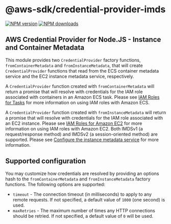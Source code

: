 # @aws-sdk/credential-provider-imds

[![NPM version](https://img.shields.io/npm/v/@aws-sdk/credential-provider-imds/latest.svg)](https://www.npmjs.com/package/@aws-sdk/credential-provider-imds)
[![NPM downloads](https://img.shields.io/npm/dm/@aws-sdk/credential-provider-imds.svg)](https://www.npmjs.com/package/@aws-sdk/credential-provider-imds)

## AWS Credential Provider for Node.JS - Instance and Container Metadata

This module provides two `CredentialProvider` factory functions,
`fromContainerMetadata` and `fromInstanceMetadata`, that will create
`CredentialProvider` functions that read from the ECS container metadata service
and the EC2 instance metadata service, respectively.

A `CredentialProvider` function created with `fromContainerMetadata` will return
a promise that will resolve with credentials for the IAM role associated with
containers in an Amazon ECS task. Please see [IAM Roles for Tasks](http://docs.aws.amazon.com/AmazonECS/latest/developerguide/task-iam-roles.html)
for more information on using IAM roles with Amazon ECS.

A `CredentialProvider` function created with `fromInstanceMetadata` will return
a promise that will resolve with credentials for the IAM role associated with
an EC2 instance.
Please see [IAM Roles for Amazon EC2](http://docs.aws.amazon.com/AWSEC2/latest/UserGuide/iam-roles-for-amazon-ec2.html)
for more information on using IAM roles with Amazon EC2.
Both IMDSv1 (a request/response method) and IMDSv2 (a session-oriented method) are supported.
Please see [Configure the instance metadata service](https://docs.aws.amazon.com/AWSEC2/latest/UserGuide/configuring-instance-metadata-service.html) for more information.

## Supported configuration

You may customize how credentials are resolved by providing an options hash to
the `fromContainerMetadata` and `fromInstanceMetadata` factory functions. The
following options are supported:

- `timeout` - The connection timeout (in milliseconds) to apply to any remote
  requests. If not specified, a default value of `1000` (one second) is used.
- `maxRetries` - The maximum number of times any HTTP connections should be
  retried. If not specified, a default value of `0` will be used.

